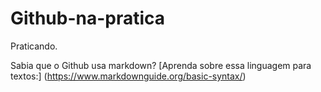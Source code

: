 # Github-na-pratica
Praticando.

Sabia que o Github usa markdown?
[Aprenda sobre essa linguagem para textos:] (https://www.markdownguide.org/basic-syntax/)
